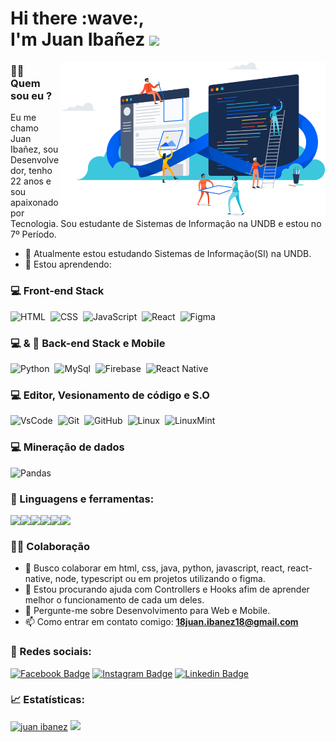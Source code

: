 <h1 align="left">Hi there :wave:,</br> I'm Juan Ibañez <img src="https://raw.githubusercontent.com/jakeliny/jakeliny/master/images/cat-gif.gif" width="50"></h1> 

<img align="right" src="https://github.com/GabrielBorges105/GabrielBorges105/blob/main/image.png" width="425"/>

### 👨‍💻 &nbsp; Quem sou eu ?
Eu me chamo Juan Ibañez, sou Desenvolvedor, tenho 22 anos e sou apaixonado por Tecnologia. Sou estudante de Sistemas de Informação na UNDB e estou no 7º Período.
- 🔭 Atualmente estou estudando Sistemas de Informação(SI) na UNDB.
- 🌱 Estou aprendendo:

### :computer: Front-end Stack
![HTML](https://img.shields.io/badge/HTML5-E34F26?style=for-the-badge&logo=html5&logoColor=white)&nbsp;
![CSS](https://img.shields.io/badge/CSS-239120?&style=for-the-badge&logo=css3&logoColor=white)&nbsp;
![JavaScript](https://img.shields.io/badge/JavaScript-F7DF1E?style=for-the-badge&logo=javascript&logoColor=black)&nbsp;
![React](https://img.shields.io/badge/React-20232A?style=for-the-badge&logo=react&logoColor=61DAFB)&nbsp;
![Figma](https://img.shields.io/badge/Figma-F24E1E?style=for-the-badge&logo=figma&logoColor=white)&nbsp;

### :computer: &amp; :iphone: Back-end Stack e Mobile
![Python](https://img.shields.io/badge/Python-14354C?style=for-the-badge&logo=python&logoColor=white)&nbsp;
![MySql](https://img.shields.io/badge/MySQL-00000F?style=for-the-badge&logo=mysql&logoColor=white)&nbsp;
![Firebase](https://img.shields.io/badge/firebase-ffca28?style=for-the-badge&logo=firebase&logoColor=black)&nbsp;
![React Native](https://img.shields.io/badge/React_Native-20232A?style=for-the-badge&logo=react&logoColor=61DAFB)&nbsp;

### :computer: Editor, Vesionamento de código e S.O
![VsCode](https://img.shields.io/badge/Visual_Studio_Code-0078D4?style=for-the-badge&logo=visual%20studio%20code&logoColor=white)&nbsp;
![Git](https://img.shields.io/badge/Git-F05032?style=for-the-badge&logo=git&logoColor=white)&nbsp;
![GitHub](https://img.shields.io/badge/GitHub-100000?style=for-the-badge&logo=github&logoColor=white)&nbsp;
![Linux](https://img.shields.io/badge/Linux-FCC624?style=for-the-badge&logo=linux&logoColor=black)&nbsp;
![LinuxMint](https://img.shields.io/badge/Linux_Mint-87CF3E?style=for-the-badge&logo=linux-mint&logoColor=white)&nbsp;

### :computer: Mineração de dados
![Pandas](https://img.shields.io/badge/pandas-%23150458.svg?style=for-the-badge&logo=pandas&logoColor=white)&nbsp;

### :rocket: Linguagens e ferramentas:
<img align="left" height="20" src="https://raw.githubusercontent.com/jakeliny/jakeliny/master/images/typescript.png">
<img align="left" height="20" src="https://raw.githubusercontent.com/jakeliny/jakeliny/master/images/nodejs.png">
<img align="left" height="20" src="https://raw.githubusercontent.com/jakeliny/jakeliny/master/images/react.png">
<img align="left" height="20" src="https://raw.githubusercontent.com/jakeliny/jakeliny/master/images/javascript.png">
<img align="left" height="30" src="https://raw.githubusercontent.com/jakeliny/jakeliny/master/images/python.png">
<img align="left" height="30" src="https://raw.githubusercontent.com/jakeliny/jakeliny/master/images/linux.png">
</br>

### 👨‍💻 Colaboração
- 👯 Busco colaborar em html, css, java, python, javascript, react, react-native, node, typescript ou em projetos utilizando o figma. 
- 🤔 Estou procurando ajuda com Controllers e Hooks afim de aprender melhor o funcionamento de cada um deles.
- 💬 Pergunte-me sobre Desenvolvimento para Web e Mobile.
- 📫 Como entrar em contato comigo: **18juan.ibanez18@gmail.com**

### :briefcase: Redes sociais:

<div align="left">

[![Facebook Badge](https://img.shields.io/badge/-Juan_Ibanez-6633cc?style=flat-square&labelColor=6633cc&logo=facebook&logoColor=white&link=https://www.facebook.com/profile.php?id=100023722371470/)](https://www.facebook.com/profile.php?id=100023722371470)
[![Instagram Badge](https://img.shields.io/badge/-juan_ibanezf-6633cc?style=flat-square&labelColor=6633cc&logo=instagram&logoColor=white&link=https://www.instagram.com/juan_ibanezf/)](https://www.instagram.com/juan_ibanezf/)
[![Linkedin Badge](https://img.shields.io/badge/-Juan%20Ibanez-6633cc?style=flat-square&logo=Linkedin&logoColor=white&link=https://www.linkedin.com/in/juan-ibanez1/)](https://www.linkedin.com/in/juan-ibanez1/)

</div>

### :chart_with_upwards_trend: Estatísticas:
<p align = "left">
    <a href="https://github.com/Juan-Ibanezdf"><img src="https://github-readme-stats.vercel.app/api?username=Juan-Ibanezdf&show_icons=true&include_all_commits=true&count_private=true" alt="juan ibanez"/></a>
    <a href="https://github.com/Juan-Ibanezdf"><img src="https://github-readme-stats.vercel.app/api/top-langs/?username=Juan-Ibanezdf&layout=compact" /></a> 
</p> 

<!--
**Ibanez-Juan/Ibanez-Juan** is a ✨ _special_ ✨ repository because its `README.md` (this file) appears on your GitHub profile.

Here are some ideas to get you started:

- 🔭 I’m currently working on ...
- 🌱 I’m currently learning ...
- 👯 I’m looking to collaborate on ...
- 🤔 I’m looking for help with ...
- 💬 Ask me about ...
- 📫 How to reach me: ...
- 😄 Pronouns: ...
- ⚡ Fun fact: ...
-->

